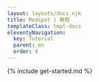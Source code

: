 ```yaml
---
layout: layouts/docs.njk
title: Redspot | 教程 
templateClass: tmpl-docs
eleventyNavigation:
  key: Tutorial
  parent: en
  order: 4
---
```


{% include get-started.md %}